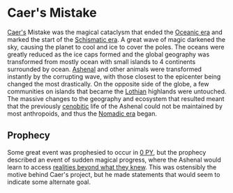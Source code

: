 # Caer's Mistake

[Caer's](../../inhabitants/figures/caer.md) Mistake was the magical cataclysm that ended the [Oceanic era](../eras/oceanic.md) and marked the start of the [Schismatic era](../eras/schismatic.md). A great wave of magic darkened the sky, causing the planet to cool and ice to cover the poles. The oceans were greatly reduced as the ice caps formed and the global geography was transformed from mostly ocean with small islands to 4 continents surrounded by ocean. [Ashenal](../../inhabitants/anthropoids/ashenal.md) and other animals were transformed instantly by the corrupting wave, with those closest to the epicenter being changed the most drastically. On the opposite side of the globe, a few communities on islands that became the [Lothian](../../geography/continents/lothia.md) highlands were untouched. The massive changes to the geography and ecosystem that resulted meant that the previously [cenobitic](../eras/cenobitic.md) life of the Ashenal could not be maintained by most anthropoids, and thus the [Nomadic era](../eras/nomadic.md) began.

## Prophecy

Some great event was prophesied to occur in [0 PY](../../calendar.md#reckoning), but the prophecy described an event of sudden magical progress, where the Ashenal would learn to access [realities beyond what they knew](../../../../introduction.md). This was ostensibly the motive behind Caer's project, but he made statements that would seem to indicate some alternate goal.